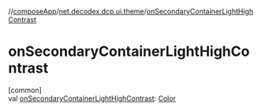 //[composeApp](../../index.md)/[net.decodex.dcp.ui.theme](index.md)/[onSecondaryContainerLightHighContrast](on-secondary-container-light-high-contrast.md)

# onSecondaryContainerLightHighContrast

[common]\
val [onSecondaryContainerLightHighContrast](on-secondary-container-light-high-contrast.md): [Color](https://developer.android.com/reference/kotlin/androidx/compose/ui/graphics/Color.html)
